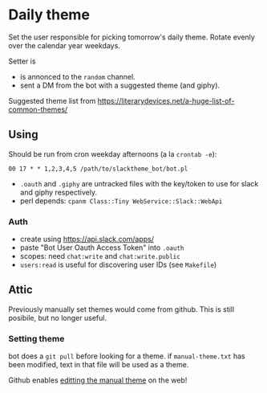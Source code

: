 # Daily theme

Set the user responsible for picking tomorrow's daily theme. Rotate evenly over the calendar year weekdays.

Setter is
 * is annonced to the `random` channel.
 * sent a DM from the bot with a suggested theme (and giphy). 

Suggested theme list from https://literarydevices.net/a-huge-list-of-common-themes/

## Using

Should be run from cron weekday afternoons (a la `crontab -e`):
```
00 17 * * 1,2,3,4,5 /path/to/slacktheme_bot/bot.pl
```

* `.oauth` and `.giphy` are untracked files with the key/token to use for slack and giphy respectively.
* perl depends: `cpanm Class::Tiny WebService::Slack::WebApi`

### Auth
* create using https://api.slack.com/apps/
* paste "Bot User Oauth Access Token" into `.oauth`
* scopes: need `chat:write` and `chat:write.public`
* `users:read` is useful for discovering user IDs (see `Makefile`)

## Attic

Previously manually set themes would come from github. This is still posibile, but no longer useful.

### Setting theme
bot does a `git pull` before looking for a theme. if `manual-theme.txt` has been modified, text in that file will be used as a theme.

Github enables [editting the manual theme](https://github.com/LabNeuroCogDevel/slacktheme_bot/edit/master/manual-theme.txt) on the web!
